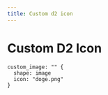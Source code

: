 ```yaml
---
title: Custom d2 icon
---
```


Custom D2 Icon
===

```d2 +render
custom_image: "" {
  shape: image
  icon: "doge.png"
}
```

